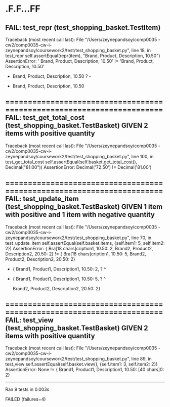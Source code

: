 .F.F...FF
======================================================================
FAIL: test_repr (test_shopping_basket.TestItem)
----------------------------------------------------------------------
Traceback (most recent call last):
  File "/Users/zeynepandsoy/comp0035 - cw2/comp0035-cw-i-zeynepandsoy/coursework2/test/test_shopping_basket.py", line 18, in test_repr
    self.assertEqual(repr(item), "Brand, Product, Description, 10.50")
AssertionError: ' Brand, Product, Description, 10.50' != 'Brand, Product, Description, 10.50'
-  Brand, Product, Description, 10.50
? -
+ Brand, Product, Description, 10.50


======================================================================
FAIL: test_get_total_cost (test_shopping_basket.TestBasket)
GIVEN 2 items with positive quantity
----------------------------------------------------------------------
Traceback (most recent call last):
  File "/Users/zeynepandsoy/comp0035 - cw2/comp0035-cw-i-zeynepandsoy/coursework2/test/test_shopping_basket.py", line 100, in test_get_total_cost
    self.assertEqual(self.basket.get_total_cost(), Decimal("81.00"))
AssertionError: Decimal('72.50') != Decimal('81.00')

======================================================================
FAIL: test_update_item (test_shopping_basket.TestBasket)
GIVEN 1 item with positive and 1 item with negative quantity
----------------------------------------------------------------------
Traceback (most recent call last):
  File "/Users/zeynepandsoy/comp0035 - cw2/comp0035-cw-i-zeynepandsoy/coursework2/test/test_shopping_basket.py", line 70, in test_update_item
    self.assertEqual(self.basket.items, {self.item1: 5, self.item2: 2})
AssertionError: { Bra[18 chars]cription1, 10.50: 2,  Brand2, Product2, Description2, 20.50: 2} != { Bra[18 chars]cription1, 10.50: 5,  Brand2, Product2, Description2, 20.50: 2}
- { Brand1, Product1, Description1, 10.50: 2,
?                                          ^

+ { Brand1, Product1, Description1, 10.50: 5,
?                                          ^

    Brand2, Product2, Description2, 20.50: 2}

======================================================================
FAIL: test_view (test_shopping_basket.TestBasket)
GIVEN 2 items with positive quantity
----------------------------------------------------------------------
Traceback (most recent call last):
  File "/Users/zeynepandsoy/comp0035 - cw2/comp0035-cw-i-zeynepandsoy/coursework2/test/test_shopping_basket.py", line 89, in test_view
    self.assertEqual(self.basket.view(), {self.item1: 3, self.item2: 2})
AssertionError: None != { Brand1, Product1, Description1, 10.50: [40 chars]0: 2}

----------------------------------------------------------------------
Ran 9 tests in 0.003s

FAILED (failures=4)

